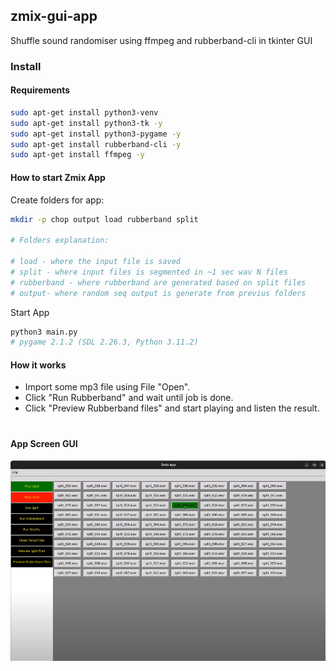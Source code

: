 ## zmix-gui-app
Shuffle sound randomiser using ffmpeg and rubberband-cli in tkinter GUI  


### Install

#### Requirements

~~~sh
sudo apt-get install python3-venv
sudo apt-get install python3-tk -y
sudo apt-get install python3-pygame -y
sudo apt-get install rubberband-cli -y
sudo apt-get install ffmpeg -y
~~~

#### How to start Zmix App

Create folders for app:
~~~sh
mkdir -p chop output load rubberband split

# Folders explanation:

# load - where the input file is saved
# split - where input files is segmented in ~1 sec wav N files
# rubberband - where rubberband are generated based on split files
# output- where random seq output is generate from previus folders
~~~

Start App
~~~sh
python3 main.py
# pygame 2.1.2 (SDL 2.26.3, Python 3.11.2)
~~~

#### How it works

- Import some mp3 file using File "Open".
- Click "Run Rubberband" and wait until job is done.
- Click "Preview Rubberband files" and start playing and listen the result.

#
#### App Screen GUI

[![Screen](screens/zmix.png)](#features)